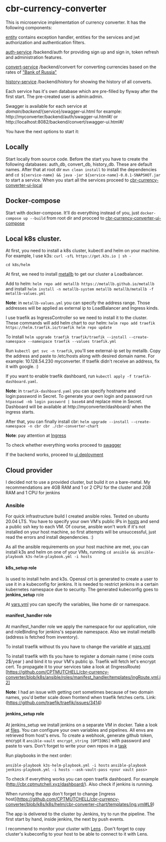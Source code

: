 # cbr-currency-converter

This is microservice implementation of currency converter. 
It has the following components:

[entity](https://github.com/CPTMUTCHELL/cbr-currency-converter/tree/k8s/entity)
contains exception handler, entities for the services and jwt authorization and authentication filters.

[auth-service](https://github.com/CPTMUTCHELL/cbr-currency-converter/tree/k8s/auth-service) /backend/auth
for providing sign up and sign in, token refresh and administration features.

[convert-service](https://github.com/CPTMUTCHELL/cbr-currency-converter/tree/k8s/convert-service) /backend/convert
for converting currencies based on the rates of ["Bank of Russia"](http://www.cbr.ru/scripts/XML_daily.asp)

[history-service](https://github.com/CPTMUTCHELL/cbr-currency-converter/tree/k8s/history-service) /backend/history
for showing the history of all converts.

Each service has it's own database which are pre-filled by flyway after the first start.
The pre-created user is admin:admin. 

Swagger is available for each service at ${domain}/backend/${service}/swagger-ui.html for example: http://myconverter/backend/auth/swagger-ui.html#/ or http://localhost:8082/backend/convert/swagger-ui.html#/

You have the next options to start it:

## Locally
Start locally from source code. Before the start you have to create the following databases: auth_db, convert_db, history_db. These are default names.
After that at root dir `mvn clean install` to install the dependencies and `cd ${service-name} && java -jar ${service-name}-0.0.1-SNAPSHOT.jar` to start a service. When you start all the services proceed to [cbr-currency-converter-ui-local](https://github.com/CPTMUTCHELL/cbr-currency-converter-ui/blob/master/README.md#local) 

## Docker-compose
Start with docker-compose. It'll do everything instead of you, just `docker-compose up --build` from root dir and procced to [cbr-currency-converter-ui-compose](https://github.com/CPTMUTCHELL/cbr-currency-converter-ui/blob/master/README.md#compose)


## Local k8s cluster. 
At first, you need to install a k8s cluster, kubectl and helm on your machine. For example, I use k3s:
   `curl -sfL https://get.k3s.io | sh -`
   
`cd k8s/helm`

At first, we need to install [metallb](https://metallb.universe.tf/) to get our cluster a Loadbalancer.

Add to helm: `helm repo add metallb https://metallb.github.io/metallb` and install `helm install -n metallb-system metallb metallb/metallb -f metallb-values.yml`

**Note**: in `metallb-values.yml` you can specify the address range. Those addresses will be applied as external ip to LoadBalancer and Ingress kinds. 

I use traefik as IngressController so we need to install it to the cluster.
These commands will add helm chart to our helm:
`helm repo add traefik https://helm.traefik.io/traefik
helm repo update`

To install `helm upgrade traefik traefik/traefik --install --create-namespace --namespace traefik --values traefik.yml`

Run `kubectl get svc -n traefik`, you'll see external-ip set by metallb. Copy the address and paste to /etc/hosts along with desired domain name. For example:
10.128.54.230 myconverter. If traefik didn't receive an address, fix it with google. :)

If you want to enable traefik dashboard, run `kubectl apply -f traefik-dashboard.yaml`.

**Note**: in `traefik-dashboard.yaml` you can specify hostname and login:password in Secret. To generate your own login and password run `htpasswd -nb login password | base64` and replace mine in Secret. 
Dashboard will be available at http://myconverter/dashboard/ when the ingress starts.

After that, you can finally install cbr: `helm upgrade --install --create-namespace -n cbr cbr ./cbr-converter-chart`

**Note**: pay attention at [Ingress](https://github.com/CPTMUTCHELL/cbr-currency-converter/blob/k8s/k8s/helm/cbr-converter-chart/templates/ing.yml#L9)

To check whether everything works proceed to [swagger](http://myconverter/backend/auth/swagger-ui.html#/)

If the backend works, proceed to [ui deployment](https://github.com/CPTMUTCHELL/cbr-currency-converter-ui#local-k8s)

## Cloud provider
I decided not to use a provided cluster, but build it on a bare-metal.
My recommendations are 4GB RAM and 1 or 2 CPU for the cluster and 2GB RAM and 1 CPU for jenkins

### Ansible
For quick infrastructure build I created ansible roles. Tested on ubuntu 20.04 LTS. You have to specify your own VM's public IPs in [hosts](https://github.com/CPTMUTCHELL/cbr-currency-converter/blob/k8s/ansible/hosts) and send a public ssh key to each VM.
Of course, ansible won't work if it's not installed on your host machine, so first attempts will be unsuccessful, just read the errors and install dependencies. :)


As all the ansible requirements on your host machine are met, you can install k3s and helm on one of your VMs, running
`cd ansible && ansible-playbook k3s-helm-playbook.yml -i hosts
` 

#### k8s_setup role
Is used to install helm and k3s. Openssl crt is generated to create a user to use it in a kubeconfig for jenkins. It is needed to restrict jenkins in a certain kubernetes namespace due to security. The generated kubeconfig goes to **jenkins_setup** role

At [vars.yml](https://github.com/CPTMUTCHELL/cbr-currency-converter/blob/k8s/ansible/roles/k8s_setup/vars/main.yml)
you can specify the variables, like home dir or namespace. 

#### manifest_handler role

At manifest_handler role we apply the namespace for our application, role and roleBinding for jenkins's separate namespace. Also we install metallb (address is fetched from inventory).

To install traefik without tls you have to change the variable at [vars.yml](https://github.com/CPTMUTCHELL/cbr-currency-converter/blob/k8s/ansible/roles/manifest_handler/vars/main.yml#L5)

To install traefik with tls you have to register a domain name ( mine costs 2$/year ) and bind it to your VM's public ip. Traefik will fetch let's encrypt cert. To propagate it to your services take a look at (IngressRoute)[https://github.com/CPTMUTCHELL/cbr-currency-converter/blob/k8s/ansible/roles/manifest_handler/templates/ingRoute.yml.j2]

**Note**: I had an issue with getting cert sometimes because of two domain names, you'd better scale down frontend when traefik fetches certs.
Link: (https://github.com/traefik/traefik/issues/3414)

#### jenkins_setup role

At jenkins_setup we install jenkins on a separate VM in docker. Take a look at [files](https://github.com/CPTMUTCHELL/cbr-currency-converter/tree/k8s/ansible/roles/jenkins_setup/files). You can configure your own variables and pipelines. All envs are retrieved from host's envs. To create a webhook, generate github token, encrypt it `ansible-vault encrypt_string [OPTIONS]` with password and paste to vars. Don't forget to write your own repos in a [task](https://github.com/CPTMUTCHELL/cbr-currency-converter/blob/k8s/ansible/roles/jenkins_setup/tasks/github-webhook.yml#L19)

Run playbooks in the next order:

`ansible-playbook k3s-helm-playbook.yml -i hosts`
`ansible-playbook jenkins-playbook.yml -i hosts --ask-vault-pass <your vault pass>`


To check if everything works you can open traefik dashboard. For example (http://cbr.cptmutchell.xyz/dashboard/). Also check if jenkins is running.

When running the app don't forget to change [ingress host[(https://github.com/CPTMUTCHELL/cbr-currency-converter/blob/k8s/k8s/helm/cbr-converter-chart/templates/ing.yml#L9)

The app is delivered to the cluster by Jenkins, try to run the pipeline. The first start by hand, inside jenkins, the next by push events.

I recommend to monitor your cluster with [Lens](https://k8slens.dev/) . Don't forget to copy cluster's kubeconfig to your host to be able to connect to it with Lens.
